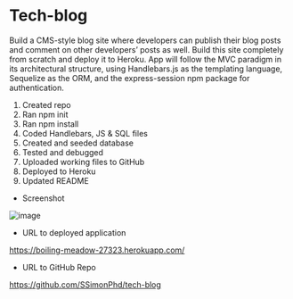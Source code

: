 # Tech-blog

Build a CMS-style blog site where developers can publish their blog posts and comment on other developers’ posts as well. Build this site completely from scratch and deploy it to Heroku. App will follow the MVC paradigm in its architectural structure, using Handlebars.js as the templating language, Sequelize as the ORM, and the express-session npm package for authentication.

1. Created repo
1. Ran npm init
1. Ran npm install 
1. Coded Handlebars, JS & SQL files
1. Created and seeded database
1. Tested and debugged
1. Uploaded working files to GitHub
1. Deployed to Heroku
1. Updated README

- Screenshot

![image](https://user-images.githubusercontent.com/60651145/199467973-cd22ad9d-e9d4-4044-8e66-b5fefab290ab.png)

- URL to deployed application

https://boiling-meadow-27323.herokuapp.com/


- URL to GitHub Repo

https://github.com/SSimonPhd/tech-blog
